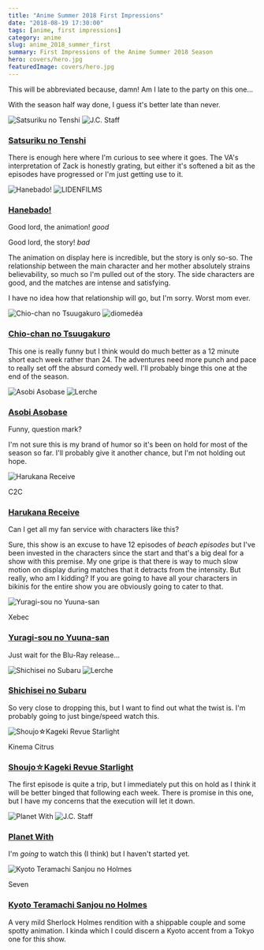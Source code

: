 ```yaml
---
title: "Anime Summer 2018 First Impressions"
date: "2018-08-19 17:30:00"
tags: [anime, first impressions]
category: anime
slug: anime_2018_summer_first
summary: First Impressions of the Anime Summer 2018 Season
hero: covers/hero.jpg
featuredImage: covers/hero.jpg
---
```




This will be abbreviated because, damn! Am I late to the party on this one...

With the season half way done, I guess it's better late than never.




![Satsuriku no Tenshi](covers/99629-e1xUDHVKEpg7.jpg "Satsuriku no Tenshi") 
![J.C. Staff](studios/half/jc_staff.png)

### [Satsuriku no Tenshi](https://anilist.co/anime/99629)

There is enough here where I'm curious to see where it goes. The VA's interpretation of Zack is honestly grating, but either it's softened a bit as the episodes have progressed or I'm just getting use to it.




![Hanebado!](covers/101045-byKzyG0rZD8b.jpg "Hanebado!") 
![LIDENFILMS](studios/half/lidenfilms.png)

### [Hanebado!](https://anilist.co/anime/101045)

Good lord, the animation! *good*

Good lord, the story! *bad*

The animation on display here is incredible, but the story is only so-so. The relationship between the main character and her mother absolutely strains believability, so much so I'm pulled out of the story. The side characters are good, and the matches are intense and satisfying.

I have no idea how that relationship will go, but I'm sorry. Worst mom ever.




![Chio-chan no Tsuugakuro](covers/99366-4iCYhCzpJwes.jpg "Chio-chan no Tsuugakuro") 
![diomedéa](studios/half/diomedea.png)

### [Chio-chan no Tsuugakuro](https://anilist.co/anime/99366)

This one is really funny but I think would do much better as a 12 minute short each week rather than 24. The adventures need more punch and pace to really set off the absurd comedy well. I'll probably binge this one at the end of the season.



![Asobi Asobase](covers/101001-lHJX4Y7gJk7B.jpg "Asobi Asobase") 
![Lerche](studios/half/lerche.png)

### [Asobi Asobase](https://anilist.co/anime/101001)

Funny, question mark?

I'm not sure this is my brand of humor so it's been on hold for most of the season so far. I'll probably give it another chance, but I'm not holding out hope.



![Harukana Receive](covers/99586-2qGCg1jkQ0YJ.jpg "Harukana Receive") 

<div class="studio">C2C</div>

### [Harukana Receive](https://anilist.co/anime/99586)

Can I get all my fan service with characters like this?

Sure, this show is an excuse to have 12 episodes of *beach episodes* but I've been invested in the characters since the start and that's a big deal for a show with this premise. My one gripe is that there is way to much slow motion on display during matches that it detracts from the intensity. But really, who am I kidding? If you are going to have all your characters in bikinis for the entire show you are obviously going to cater to that.




![Yuragi-sou no Yuuna-san](covers/100483-fzseZYJnQTLI.jpg "Yuragi-sou no Yuuna-san") 

<div class="studio">Xebec</div>

### [Yuragi-sou no Yuuna-san](https://anilist.co/anime/100483)

Just wait for the Blu-Ray release...




![Shichisei no Subaru](covers/100085-vlkcAE221VeM.jpg "Shichisei no Subaru") 
![Lerche](studios/half/lerche.png)

### [Shichisei no Subaru](https://anilist.co/anime/100085)

So very close to dropping this, but I want to find out what the twist is. I'm probably going to just binge/speed watch this.



![Shoujo☆Kageki Revue Starlight](covers/98658-63T0EpBCb22I.jpg "Shoujo☆Kageki Revue Starlight") 

<div class="studio">Kinema Citrus</div>

### [Shoujo☆Kageki Revue Starlight](https://anilist.co/anime/98658)

The first episode is quite a trip, but I immediately put this on hold as I think it will be better binged that following each week. There is promise in this one, but I have my concerns that the execution will let it down.



![Planet With](covers/101368-3cECvrThAPmU.jpg "Planet With") 
![J.C. Staff](studios/half/jc_staff.png)

### [Planet With](https://anilist.co/anime/101368)

I'm *going* to watch this (I think) but I haven't started yet.




![Kyoto Teramachi Sanjou no Holmes](covers/101292-epJCyCMj03W8.jpg "Kyoto Teramachi Sanjou no Holmes") 

<div class="studio">Seven</div>

### [Kyoto Teramachi Sanjou no Holmes](https://anilist.co/anime/101292)

A very mild Sherlock Holmes rendition with a shippable couple and some spotty animation. I kinda which I could discern a Kyoto accent from a Tokyo one for this show.


